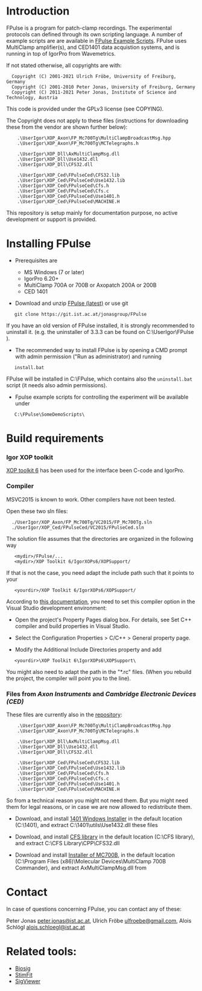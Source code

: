 # Introduction

FPulse is a program for patch-clamp recordings. The experimental protocols can defined through its own scripting language. A number of example scripts are are available in [FPulse Example Scripts](https://git.ist.ac.at/jonasgroup/FPulse/-/tree/master/UserIgor/FPulse/SomeDemoScripts). FPulse uses MultiClamp amplifier(s), and CED1401 data acquistion systems, and is running in top of IgorPro from Wavemetrics.

If not stated otherwise, all copyrights are with:

```
  Copyright (C) 2001-2021 Ulrich Fröbe, University of Freiburg, Germany
  Copyright (C) 2001-2010 Peter Jonas, University of Freiburg, Germany
  Copyright (C) 2011-2021 Peter Jonas, Institute of Science and Technology, Austria
```

This code is provided under the GPLv3 license (see COPYING).

The Copyright does not apply to these files (instructions for downloading these from the vendor are shown further below):

```
	.\UserIgor\XOP_Axon\FP_Mc700Tg\MultiClampBroadcastMsg.hpp
	.\UserIgor\XOP_Axon\FP_Mc700Tg\MCTelegraphs.h

	.\UserIgor\XOP_Dll\AxMultiClampMsg.dll
	.\UserIgor\XOP_Dll\Use1432.dll
	.\UserIgor\XOP_Dll\CFS32.dll

	.\UserIgor\XOP_Ced\FPulseCed\CFS32.lib
	.\UserIgor\XOP_Ced\FPulseCed\Use1432.lib
	.\UserIgor\XOP_Ced\FPulseCed\Cfs.h
	.\UserIgor\XOP_Ced\FPulseCed\Cfs.c
	.\UserIgor\XOP_Ced\FPulseCed\Use1401.h
	.\UserIgor\XOP_Ced\FPulseCed\MACHINE.H
```

This repository is setup mainly for documentation purpose, no active development or support is provided.


# Installing FPulse
* Prerequisites are
	- MS Windows (7 or later)
	- IgorPro 6.20+
	- MultiClamp 700A or 700B  or  Axopatch 200A or 200B
	- CED 1401

* Download and unzip [FPulse (latest)](https://git.ist.ac.at/jonasgroup/FPulse/-/archive/master/FPulse-master.zip) or use git

```
   git clone https://git.ist.ac.at/jonasgroup/FPulse
```

If you have an old version of FPulse installed, it is strongly recommended to uninstall it. (e.g. the uninstaller of 3.3.3 can be found on  C:\UserIgor\FPulse ).

* The recommended way to install FPulse is by opening a CMD prompt with admin permission ("Run as administrator) and running

```
   install.bat
```
FPulse will be installed in C:\FPulse, which contains also the ```uninstall.bat``` script (it needs also admin permissions).


* Fpulse example scripts for controlling the experiment will be available under

```
   C:\FPulse\SomeDemoScripts\
```


# Build requirements

### Igor XOP toolkit

[XOP toolkit 6](https://www.wavemetrics.com/products/xoptoolkit "XOP toolkit 6") has been used for the interface been C-code and IgorPro.

[1]: https://www.wavemetrics.com/products/xoptoolkit "XOP toolkit"


### Compiler
   MSVC2015 is known to work. Other compilers have not been tested.


Open these two sln files:

```
  ./UserIgor/XOP_Axon/FP_Mc700Tg/VC2015/FP_Mc700Tg.sln
  ./UserIgor/XOP_Ced/FPulseCed/VC2015/FPulseCed.sln
```

The solution file assumes that the directories are organized in the following way

```
   <mydir>/FPulse/...
   <mydir>/XOP Toolkit 6/IgorXOPs6/XOPSupport/
```

If that is not the case, you need adapt the include path such that it points to your

```
   <yourdir>/XOP Toolkit 6/IgorXOPs6/XOPSupport/
```


According to [this documentation](https://docs.microsoft.com/en-us/cpp/build/reference/i-additional-include-directories?view=msvc-160), you need to set this compiler option in the Visual Studio development environment:

- Open the project's Property Pages dialog box. For details, see Set C++ compiler and build properties in Visual Studio.

- Select the Configuration Properties > C/C++ > General property page.

- Modify the Additional Include Directories property and add 
```
   <yourdir>\XOP Toolkit 6\IgorXOPs6\XOPSupport\
```

You might also need to adapt the path in the "*.rc" files. (When you rebuild the project, the compiler will point you to the line). 

### Files from _Axon Instruments_ and _Cambridge Electronic Devices (CED)_

These files are currently also in the [repository](https://git.ist.ac.at/jonasgroup/FPulse/-/tree/master):

```
	.\UserIgor\XOP_Axon\FP_Mc700Tg\MultiClampBroadcastMsg.hpp
	.\UserIgor\XOP_Axon\FP_Mc700Tg\MCTelegraphs.h

	.\UserIgor\XOP_Dll\AxMultiClampMsg.dll
	.\UserIgor\XOP_Dll\Use1432.dll
	.\UserIgor\XOP_Dll\CFS32.dll

	.\UserIgor\XOP_Ced\FPulseCed\CFS32.lib
	.\UserIgor\XOP_Ced\FPulseCed\Use1432.lib
	.\UserIgor\XOP_Ced\FPulseCed\Cfs.h
	.\UserIgor\XOP_Ced\FPulseCed\Cfs.c
	.\UserIgor\XOP_Ced\FPulseCed\Use1401.h
	.\UserIgor\XOP_Ced\FPulseCed\MACHINE.H
```

So from a technical reason you might not need them. But you might need them for legal reasons, or in case we are now allowed to redistribute them.

* Download, and install [1401 Windows Installer](http://ced.co.uk/files/winsupp.exe) in the default location (C:\1401\), and extract C:\1401\utils\Use1432.dll these files

* Download, and install  [CFS library](http://ced.co.uk/files/MS54.exe) in the default location (C:\CFS library\), and extract C:\CFS Library\CPP\CFS32.dll

* Download and install [Installer of MC700B](http://axograph.com/installers/MultiClamp_2_1_0_16.exe), in the default location (C:\Program Files (x86)\Molecular Devices\MultiClamp 700B Commander), and extract AxMultiClampMsg.dll from



# Contact
In case of questions concerning FPulse, you can contact any of these: 

  Peter Jonas <peter.jonas@ist.ac.at>,
  Ulrich Fröbe <ulfroebe@gmail.com>,
  Alois Schlögl <alois.schloegl@ist.ac.at>


# Related tools:
* [Biosig](https://biosig.sourceforge.io/)
* [StimFit](http://stimfit.org)
* [SigViewer](https://github.com/cbrnr/sigviewer)




